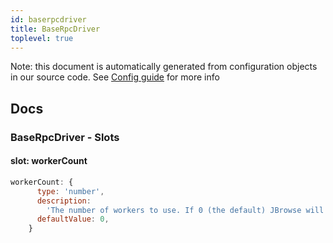 ```yaml
---
id: baserpcdriver
title: BaseRpcDriver
toplevel: true
---
```


Note: this document is automatically generated from configuration objects in
our source code. See [Config guide](/docs/config_guide) for more info

## Docs

### BaseRpcDriver - Slots

#### slot: workerCount

```js
workerCount: {
      type: 'number',
      description:
        'The number of workers to use. If 0 (the default) JBrowse will decide how many workers to use.',
      defaultValue: 0,
    }
```
